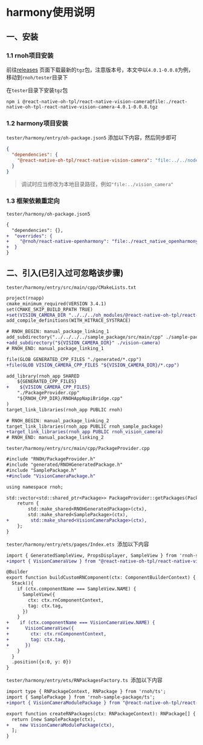 # harmony使用说明

## 一、安装

### 1.1 rnoh项目安装

前往[releases](https://github.com/react-native-oh-library/react-native-vision-camera/releases) 页面下载最新的`tgz`包，注意版本号，本文中以`4.0.1-0.0.8`为例，移动到`rnoh/tester`目录下

在`tester`目录下安装`tgz`包

```shell
npm i @react-native-oh-tpl/react-native-vision-camera@file:./react-native-oh-tpl-react-native-vision-camera-4.0.1-0.0.8.tgz
```

### 1.2 harmony项目安装

`tester/harmony/entry/oh-package.json5` 添加以下内容，然后同步即可

```json
{
  "dependencies": {
    "@react-native-oh-tpl/react-native-vision-camera": "file:../../node_modules/@react-native-oh-tpl/react-native-vision-camera/harmony/vision_camera.har"
  }
}
```

> 调试时应当修改为本地目录路径，例如`"file:../vision_camera"`

### 1.3 框架依赖重定向

`tester/harmony/oh-package.json5`

```diff
{
  "dependencies": {},
+  "overrides": {
+    "@rnoh/react-native-openharmony": "file:./react_native_openharmony"
+  }
}
```

## 二、引入(已引入过可忽略该步骤)

`tester/harmony/entry/src/main/cpp/CMakeLists.txt`

```diff
project(rnapp)
cmake_minimum_required(VERSION 3.4.1)
set(CMAKE_SKIP_BUILD_RPATH TRUE)
+set(VISION_CAMERA_DIR "../../../oh_modules/@react-native-oh-tpl/react-native-vision-camera/src/main/cpp")
add_compile_definitions(WITH_HITRACE_SYSTRACE)

# RNOH_BEGIN: manual_package_linking_1
add_subdirectory("../../../../sample_package/src/main/cpp" ./sample-package)
+add_subdirectory("${VISION_CAMERA_DIR}" ./vision-camera)
# RNOH_END: manual_package_linking_1

file(GLOB GENERATED_CPP_FILES "./generated/*.cpp")
+file(GLOB VISION_CAMERA_CPP_FILES "${VISION_CAMERA_DIR}/*.cpp")

add_library(rnoh_app SHARED
    ${GENERATED_CPP_FILES}
+    ${VISION_CAMERA_CPP_FILES}
    "./PackageProvider.cpp"
    "${RNOH_CPP_DIR}/RNOHAppNapiBridge.cpp"
)
target_link_libraries(rnoh_app PUBLIC rnoh)

# RNOH_BEGIN: manual_package_linking_2
target_link_libraries(rnoh_app PUBLIC rnoh_sample_package)
+target_link_libraries(rnoh_app PUBLIC rnoh_vision_camera)
# RNOH_END: manual_package_linking_2
```

`tester/harmony/entry/src/main/cpp/PackageProvider.cpp`

```diff
#include "RNOH/PackageProvider.h"
#include "generated/RNOHGeneratedPackage.h"
#include "SamplePackage.h"
+#include "VisionCameraPackage.h"

using namespace rnoh;

std::vector<std::shared_ptr<Package>> PackageProvider::getPackages(Package::Context ctx) {
    return {
        std::make_shared<RNOHGeneratedPackage>(ctx), 
        std::make_shared<SamplePackage>(ctx),
+        std::make_shared<VisionCameraPackage>(ctx),
    };
}
```

`tester/harmony/entry/ets/pages/Index.ets `添加以下内容

```diff
import { GeneratedSampleView, PropsDisplayer, SampleView } from 'rnoh-sample-package';
+import { VisionCameraView } from "@react-native-oh-tpl/react-native-vision-camera";

@Builder
export function buildCustomRNComponent(ctx: ComponentBuilderContext) {
  Stack(){
    if (ctx.componentName === SampleView.NAME) {
      SampleView({
        ctx: ctx.rnComponentContext,
        tag: ctx.tag,
      })
    }
+    if (ctx.componentName === VisionCameraView.NAME) {
+      VisionCameraView({
+        ctx: ctx.rnComponentContext,
+        tag: ctx.tag,
+      })
    }
  }
  .position({x:0, y: 0})
}
```

`tester/harmony/entry/ets/RNPackagesFactory.ts `添加以下内容

```diff
import type { RNPackageContext, RNPackage } from 'rnoh/ts';
import { SamplePackage } from 'rnoh-sample-package/ts';
+import { VisionCameraModulePackage } from "@react-native-oh-tpl/react-native-vision-camera/ts";

export function createRNPackages(ctx: RNPackageContext): RNPackage[] {
  return [new SamplePackage(ctx),
+    new VisionCameraModulePackage(ctx),
  ];
}
```



